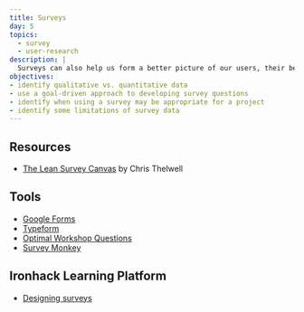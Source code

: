 ```yaml
---
title: Surveys
day: 5
topics:
  - survey
  - user-research
description: |
  Surveys can also help us form a better picture of our users, their behaviors, and preferences.
objectives:
- identify qualitative vs. quantitative data
- use a goal-driven approach to developing survey questions
- identify when using a survey may be appropriate for a project
- identify some limitations of survey data
---
```


Resources
----------

- [The Lean Survey Canvas](http://www.christhelwell.com/live/the-lean-survey-canvas/#.W3TZ3i-B3OQ) by Chris Thelwell


Tools
-----

- [Google Forms](https://docs.google.com/forms/)
- [Typeform](https://www.typeform.com)
- [Optimal Workshop Questions](https://www.optimalworkshop.com/questions)
- [Survey Monkey](https://www.surveymonkey.com)


Ironhack Learning Platform
--------------------------

- [Designing surveys](http://learn.ironhack.com/#/learning_unit/7012)
